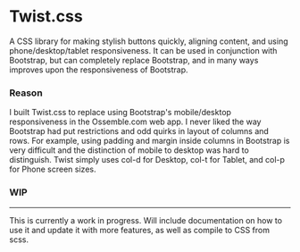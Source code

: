 # Twist.css

A CSS library for making stylish buttons quickly, aligning content, and using phone/desktop/tablet responsiveness.
It can be used in conjunction with Bootstrap, but can completely replace Bootstrap, and in many ways improves upon the responsiveness of Bootstrap.

### Reason

I built Twist.css to replace using Bootstrap's mobile/desktop responsiveness in the Ossemble.com web app. I never liked the way Bootstrap had put restrictions and odd quirks in layout of columns and rows.
For example, using padding and margin inside columns in Bootstrap is very difficult and the distinction of mobile to desktop was hard to distinguish. 
Twist simply uses col-d for Desktop, col-t for Tablet, and col-p for Phone screen sizes. 

### WIP
------------
This is currently a work in progress. Will include documentation on how to use it and update it with more features, as well as compile to CSS from scss.
